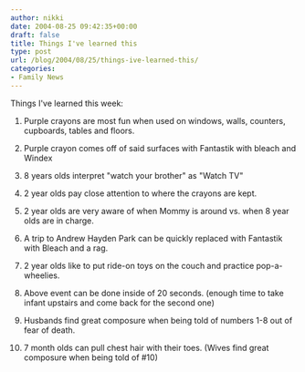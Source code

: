 ```yaml
---
author: nikki
date: 2004-08-25 09:42:35+00:00
draft: false
title: Things I've learned this
type: post
url: /blog/2004/08/25/things-ive-learned-this/
categories:
- Family News
---
```


Things I've learned this week:

1. Purple crayons are most fun when used on windows, walls, counters, cupboards, tables and floors.

2. Purple crayon comes off of said surfaces with Fantastik with bleach and Windex

3. 8 years olds interpret "watch your brother" as "Watch TV"

4. 2 year olds pay close attention to where the crayons are kept.

5. 2 year olds are very aware of when Mommy is around vs. when 8 year olds are in charge.

6. A trip to Andrew  Hayden Park can be quickly replaced with Fantastik with Bleach and a rag.

7. 2 year olds like to put ride-on toys on the couch and practice pop-a-wheelies.

8. Above event can be done inside of 20 seconds. (enough time to take infant upstairs and come back for the second one)

9. Husbands find great composure when being told of numbers 1-8 out of fear of death.

10. 7 month olds can pull chest hair with their toes.  (Wives find great composure when being told of #10)
